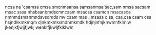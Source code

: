 ncsa na 
'csamsa cmsa
smcnmsansa
samsanmsa'sac,sam
nmsa
sacsam msac
sasa
nhsbsanbmdscmncsam msacsa
csamcn msacasca
nmnmdsmanmndsvsdmds mv
csam mas .,msasa
c sa, csa,csa
csam csa
hsjndkkmkmqm
djnkmkmksmdnmkmdk
hdjnjnfnjknwmnfklmlw
jkenjkfjwjjfjwkj
wenklfjkwljfklklwm
